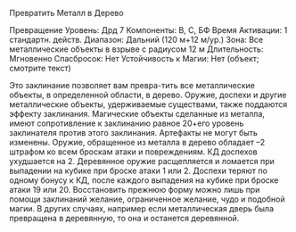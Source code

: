 
Превратить Металл в Дерево

Превращение
Уровень: Дрд 7
Компоненты: В, С, БФ
Время Активации: 1 стандартн. действ.
Диапазон: Дальний (120 м+12 м/ур.)
Зона: Все металлические объекты в
взрыве с радиусом 12 м
Длительность: Мгновенно
Спасбросок: Нет
Устойчивость к Магии: Нет (объект;
смотрите текст)

Это заклинание позволяет вам превра-тить все металлические объекты, в
определенной области, в дерево. Оружие, доспехи и другие металлические
объекты, удерживаемые существами,
также поддаются эффекту заклинания.
Магические объекты сделанные из металла, имеют сопротивление к заклинанию равное 20+его уровень заклинателя против этого заклинания. Артефакты
не могут быть изменены. Оружие, обращенное из металла в дерево обладает –2
штрафом ко всем броскам атаки и повреждениям. КД доспехов ухудшается
на 2. Деревянное оружие расщепляется
и ломается при выпадении на кубике при броске атаки 1 или 2. Доспехи
теряют по одному бонусу к КД, после
каждого выпадения на кубике при броске атаки 19 или 20.
Восстановить прежнюю форму можно лишь при помощи заклинаний желание, ограниченное желание, чудо и
подобной магии. В других случаях, например если металлическая дверь была
превращена в деревянную, то она и
останется деревянной.